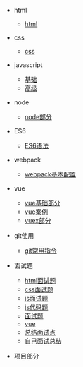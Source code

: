 * html
    * [html](./list/html/html)
* css
    * [css](./list/css/css)
    
* javascript
    * [基础](./list/js/js_basis)
    * [高级](./list/js_senior)
* node 
    * [node部分](./list/node/node)
* ES6
    * [ES6语法](./list/es6/es6)
* webpack
    * [webpack基本配置](./list/webpack/webpack)
* vue
    * [vue基础部分](./list/vue/vue基础)
    * [vue案例](./list/vue/vue)
    * [vuex部分](./list/vue/vuex)
* git使用
    * [git常用指令](./list/git/git)
* 面试题
    * [html面试题](./interview/html_interview.md)
    * [css面试题](./interview/css_interview.md)
    * [js面试题](./interview/js_interview)
    * [js代码题](./interview/js)
    * [面试题](./interview/57)
    * [vue](./interview/vue)
    * [总结面试点](./interview/other)
    * [自己面试总结](./interview/myself)
* 项目部分
